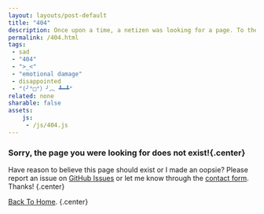 ```yaml
---
layout: layouts/post-default
title: "404"
description: Once upon a time, a netizen was looking for a page. To their dismay, they got this disappointing article.
permalink: /404.html
tags:
 - sad
 - "404"
 - ">_<"
 - "emotional damage"
 - disappointed
 - "(╯°□°）╯︵ ┻━┻"
related: none
sharable: false
assets:
    js:
     - /js/404.js
---
```


### Sorry, the page you were looking for does not exist!{.center}

Have reason to believe this page should exist or I made an oopsie? Please report an issue on [GitHub Issues](https://github.com/TrebledJ/trebledj.github.io/issues/new) or let me know through the [contact form](/#contact). Thanks!
{.center}

[Back To Home](/).
{.center}

<div class="404-meme center"></div>
